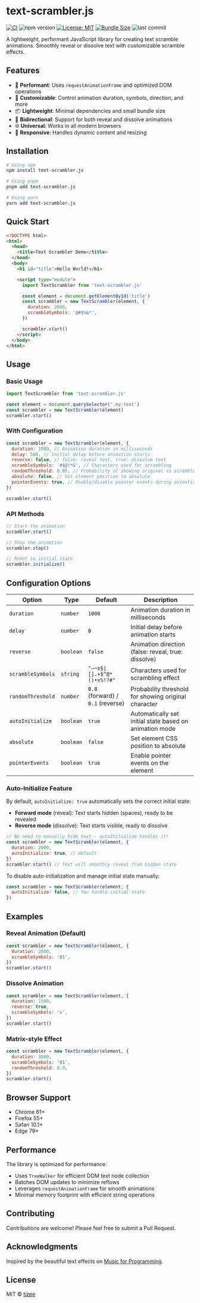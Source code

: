 # text-scrambler.js

[![CI](https://github.com/tizee/text-scrambler.js/actions/workflows/ci.yml/badge.svg)](https://github.com/tizee/text-scrambler.js/actions/workflows/ci.yml)
![npm version](https://badge.fury.io/js/text-scrambler.js.svg)
[![License: MIT](https://img.shields.io/badge/License-MIT-yellow.svg)](https://opensource.org/licenses/MIT)
[![Bundle Size](https://img.shields.io/bundlephobia/minzip/text-scrambler.js.svg)](https://bundlephobia.com/package/text-scrambler.js)
![last commit](https://img.shields.io/github/last-commit/tizee/text-scrambler.js/main)

A lightweight, performant JavaScript library for creating text scramble animations. Smoothly reveal or dissolve text with customizable scramble effects.

## Features

- 🚀 **Performant**: Uses `requestAnimationFrame` and optimized DOM operations
- 🎨 **Customizable**: Control animation duration, symbols, direction, and more
- 📦 **Lightweight**: Minimal dependencies and small bundle size
- 🔄 **Bidirectional**: Support for both reveal and dissolve animations
- 🌐 **Universal**: Works in all modern browsers
- 📱 **Responsive**: Handles dynamic content and resizing

## Installation

```bash
# Using npm
npm install text-scrambler.js

# Using pnpm
pnpm add text-scrambler.js

# Using yarn
yarn add text-scrambler.js
```

## Quick Start

```html
<!DOCTYPE html>
<html>
  <head>
    <title>Text Scrambler Demo</title>
  </head>
  <body>
    <h1 id="title">Hello World!</h1>

    <script type="module">
      import TextScrambler from 'text-scrambler.js'

      const element = document.getElementById('title')
      const scrambler = new TextScrambler(element, {
        duration: 2000,
        scrambleSymbols: '@#$%&*',
      })

      scrambler.start()
    </script>
  </body>
</html>
```

## Usage

### Basic Usage

```javascript
import TextScrambler from 'text-scrambler.js'

const element = document.querySelector('.my-text')
const scrambler = new TextScrambler(element)
scrambler.start()
```

### With Configuration

```javascript
const scrambler = new TextScrambler(element, {
  duration: 1500, // Animation duration in milliseconds
  delay: 500, // Initial delay before animation starts
  reverse: false, // false: reveal text, true: dissolve text
  scrambleSymbols: '#$@!*&', // Characters used for scrambling
  randomThreshold: 0.85, // Probability of showing original vs scramble chars
  absolute: false, // Set element position to absolute
  pointerEvents: true, // Enable/disable pointer events during animation
})

scrambler.start()
```

### API Methods

```javascript
// Start the animation
scrambler.start()

// Stop the animation
scrambler.stop()

// Reset to initial state
scrambler.initialize()
```

## Configuration Options

| Option            | Type      | Default                           | Description                                             |
| ----------------- | --------- | --------------------------------- | ------------------------------------------------------- |
| `duration`        | `number`  | `1000`                            | Animation duration in milliseconds                      |
| `delay`           | `number`  | `0`                               | Initial delay before animation starts                   |
| `reverse`         | `boolean` | `false`                           | Animation direction (false: reveal, true: dissolve)     |
| `scrambleSymbols` | `string`  | `"—~±§\|[].+$^@*()•x%!?#"`        | Characters used for scrambling effect                   |
| `randomThreshold` | `number`  | `0.8` (forward) / `0.1` (reverse) | Probability threshold for showing original character    |
| `autoInitialize`  | `boolean` | `true`                            | Automatically set initial state based on animation mode |
| `absolute`        | `boolean` | `false`                           | Set element CSS position to absolute                    |
| `pointerEvents`   | `boolean` | `true`                            | Enable pointer events on the element                    |

### Auto-Initialize Feature

By default, `autoInitialize: true` automatically sets the correct initial state:

- **Forward mode** (reveal): Text starts hidden (spaces), ready to be revealed
- **Reverse mode** (dissolve): Text starts visible, ready to dissolve

```javascript
// No need to manually hide text - autoInitialize handles it!
const scrambler = new TextScrambler(element, {
  duration: 2000,
  autoInitialize: true, // default
})
scrambler.start() // Text will smoothly reveal from hidden state
```

To disable auto-initialization and manage initial state manually:

```javascript
const scrambler = new TextScrambler(element, {
  autoInitialize: false, // You handle initial state
})
```

## Examples

### Reveal Animation (Default)

```javascript
const scrambler = new TextScrambler(element, {
  duration: 2000,
  scrambleSymbols: '01',
})
scrambler.start()
```

### Dissolve Animation

```javascript
const scrambler = new TextScrambler(element, {
  duration: 1500,
  reverse: true,
  scrambleSymbols: 'x',
})
scrambler.start()
```

### Matrix-style Effect

```javascript
const scrambler = new TextScrambler(element, {
  duration: 3000,
  scrambleSymbols: '01',
  randomThreshold: 0.9,
})
scrambler.start()
```

## Browser Support

- Chrome 61+
- Firefox 55+
- Safari 10.1+
- Edge 79+

## Performance

The library is optimized for performance:

- Uses `TreeWalker` for efficient DOM text node collection
- Batches DOM updates to minimize reflows
- Leverages `requestAnimationFrame` for smooth animations
- Minimal memory footprint with efficient string operations

## Contributing

Contributions are welcome! Please feel free to submit a Pull Request.

## Acknowledgments

Inspired by the beautiful text effects on [Music for Programming](https://musicforprogramming.net/).

## License

MIT © [tizee](https://github.com/tizee)

